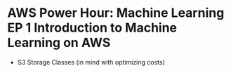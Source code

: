 # **AWS Power Hour: Machine Learning EP 1 Introduction to Machine Learning on AWS**

- S3 Storage Classes (in mind with optimizing costs)

